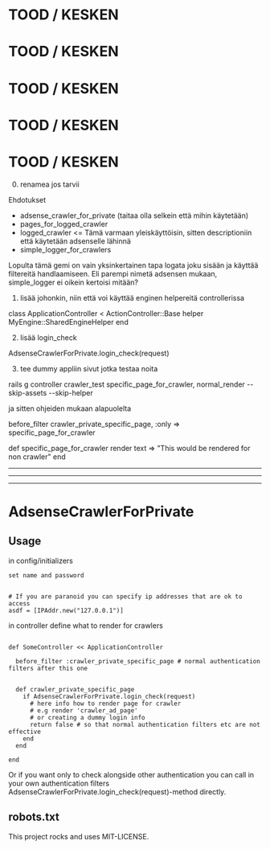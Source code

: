 # TOOD / KESKEN
# TOOD / KESKEN
# TOOD / KESKEN
# TOOD / KESKEN
# TOOD / KESKEN

0. renamea jos tarvii

Ehdotukset

- adsense_crawler_for_private (taitaa olla selkein että mihin käytetään)
- pages_for_logged_crawler
- logged_crawler <= Tämä varmaan yleiskäyttöisin, sitten descriptioniin että käytetään adsenselle lähinnä
- simple_logger_for_crawlers

Lopulta tämä gemi on vain yksinkertainen tapa logata joku sisään ja käyttää filtereitä handlaamiseen.
Eli parempi nimetä adsensen mukaan, simple_logger ei oikein kertoisi mitään?


1. lisää johonkin, niin että voi käyttää enginen helpereitä controllerissa

class ApplicationController < ActionController::Base
  helper MyEngine::SharedEngineHelper
end


2. lisää login_check

AdsenseCrawlerForPrivate.login_check(request)

3. tee dummy appliin sivut jotka testaa noita

rails g controller crawler_test specific_page_for_crawler, normal_render --skip-assets --skip-helper

ja sitten ohjeiden mukaan alapuolelta

before_filter crawler_private_specific_page, :only => specific_page_for_crawler

def specific_page_for_crawler
  render text => "This would be rendered for non crawler"
end


----------------------------------------------
----------------------------------------------
----------------------------------------------

# AdsenseCrawlerForPrivate

## Usage


in config/initializers

```
set name and password


# If you are paranoid you can specify ip addresses that are ok to access
asdf = [IPAddr.new("127.0.0.1")]

```

in controller define what to render for crawlers


```

def SomeController << ApplicationController

  before_filter :crawler_private_specific_page # normal authentication filters after this one


  def crawler_private_specific_page
    if AdsenseCrawlerForPrivate.login_check(request)
      # here info how to render page for crawler
      # e.g render 'crawler_ad_page'
      # or creating a dummy login info
      return false # so that normal authentication filters etc are not effective
    end
  end

end

```

Or if you want only to check alongside other authentication you can call in your
own authentication filters AdsenseCrawlerForPrivate.login_check(request)-method
directly.



## robots.txt



This project rocks and uses MIT-LICENSE.